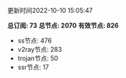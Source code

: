 更新时间2022-10-10 15:05:47

**总订阅: 73**
**总节点: 2070**
**有效节点: 826**
- ss节点: 476
- v2ray节点: 283
- trojan节点: 50
- ssr节点: 17
